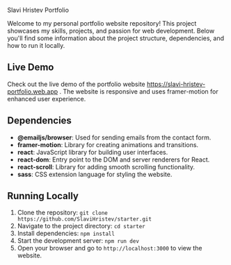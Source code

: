 Slavi Hristev Portfolio

Welcome to my personal portfolio website repository! This project showcases my skills, projects, and passion for web development. Below you'll find some information about the project structure, dependencies, and how to run it locally.

## Live Demo

Check out the live demo of the portfolio website https://slavi-hristev-portfolio.web.app . The website is responsive and uses framer-motion for enhanced user experience.

## Dependencies

- **@emailjs/browser**: Used for sending emails from the contact form.
- **framer-motion**: Library for creating animations and transitions.
- **react**: JavaScript library for building user interfaces.
- **react-dom**: Entry point to the DOM and server renderers for React.
- **react-scroll**: Library for adding smooth scrolling functionality.
- **sass**: CSS extension language for styling the website.


## Running Locally

1. Clone the repository: `git clone https://github.com/SlaviHristev/starter.git`
2. Navigate to the project directory: `cd starter`
3. Install dependencies: `npm install`
4. Start the development server: `npm run dev`
5. Open your browser and go to `http://localhost:3000` to view the website.









